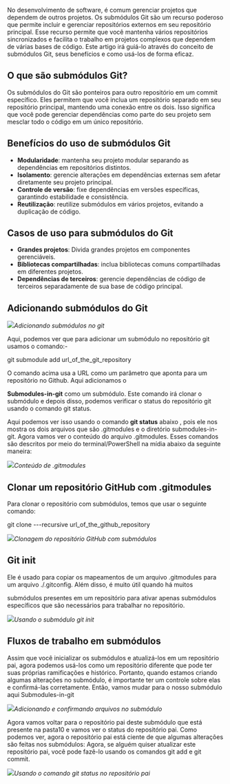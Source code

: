 No desenvolvimento de software, é comum gerenciar projetos que dependem de outros projetos. Os submódulos Git são um recurso poderoso que permite incluir e gerenciar repositórios externos em seu repositório principal. Esse recurso permite que você mantenha vários repositórios sincronizados e facilita o trabalho em projetos complexos que dependem de várias bases de código. Este artigo irá guiá-lo através do conceito de submódulos Git, seus benefícios e como usá-los de forma eficaz.

## O que são submódulos Git?

Os submódulos do Git são ponteiros para outro repositório em um commit específico. Eles permitem que você inclua um repositório separado em seu repositório principal, mantendo uma conexão entre os dois. Isso significa que você pode gerenciar dependências como parte do seu projeto sem mesclar todo o código em um único repositório.

## Benefícios do uso de submódulos Git

- **Modularidade**: mantenha seu projeto modular separando as dependências em repositórios distintos.
- **Isolamento**: gerencie alterações em dependências externas sem afetar diretamente seu projeto principal.
- **Controle de versão**: fixe dependências em versões específicas, garantindo estabilidade e consistência.
- **Reutilização**: reutilize submódulos em vários projetos, evitando a duplicação de código.

## Casos de uso para submódulos do Git

- **Grandes projetos**: Divida grandes projetos em componentes gerenciáveis.
- **Bibliotecas compartilhadas**: inclua bibliotecas comuns compartilhadas em diferentes projetos.
- **Dependências de terceiros**: gerencie dependências de código de terceiros separadamente de sua base de código principal.

## **Adicionando submódulos do Git**

![](https://media.geeksforgeeks.org/wp-content/uploads/20220316192746/Screenshot1097.png)_Adicionando submódulos no git_

Aqui, podemos ver que para adicionar um submódulo no repositório git usamos o comando:-

git submodule add url_of_the_git_repository

O comando acima usa a URL como um parâmetro que aponta para um repositório no Github. Aqui adicionamos o

**Submodules-in-git** como um submódulo. Este comando irá clonar o submódulo e depois disso, podemos verificar o status do repositório git usando o comando git status.

Aqui podemos ver isso usando o comando **git status** abaixo , pois ele nos mostra os dois arquivos que são .gitmodules e o diretório submodules-in-git. Agora vamos ver o conteúdo do arquivo .gitmodules. Esses comandos são descritos por meio do terminal/PowerShell na mídia abaixo da seguinte maneira:

![](https://media.geeksforgeeks.org/wp-content/uploads/20220316204519/Screenshot1098.png)_Conteúdo de .gitmodules_

## **Clonar um repositório GitHub com .gitmodules**

Para clonar o repositório com submódulos, temos que usar o seguinte comando:

git clone ---recursive url_of_the_github_repository

![](https://media.geeksforgeeks.org/wp-content/uploads/20220318090223/Screenshot1100.png)_Clonagem do repositório GitHub com submódulos_

## **Git init**

Ele é usado para copiar os mapeamentos de um arquivo .gitmodules para um arquivo ./.gitconfig. Além disso, é muito útil quando há muitos

submódulos presentes em um repositório para ativar apenas submódulos específicos que são necessários para trabalhar no repositório.

![](https://media.geeksforgeeks.org/wp-content/uploads/20220318094402/Screenshot1102.png)_Usando o submódulo git init_

## Fluxos de trabalho em submódulos

Assim que você inicializar os submódulos e atualizá-los em um repositório pai, agora podemos usá-los como um repositório diferente que pode ter suas próprias ramificações e histórico. Portanto, quando estamos criando algumas alterações no submódulo, é importante ter um controle sobre elas e confirmá-las corretamente. Então, vamos mudar para o nosso submódulo aqui Submodules-in-git

![](https://media.geeksforgeeks.org/wp-content/uploads/20220318104711/Screenshot1103.png)_Adicionando e confirmando arquivos no submódulo_

Agora vamos voltar para o repositório pai deste submódulo que está presente na pasta10 e vamos ver o status do repositório pai. Como podemos ver, agora o repositório pai está ciente de que algumas alterações são feitas nos submódulos: Agora, se alguém quiser atualizar este repositório pai, você pode fazê-lo usando os comandos git add e git commit.

![](https://media.geeksforgeeks.org/wp-content/uploads/20220318110233/Screenshot1105.png)_Usando o comando git status no repositório pai_


